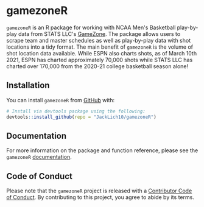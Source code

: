 # gamezoneR
<!-- badges: start -->
<!-- badges: end -->

`gamezoneR` is an R package for working with NCAA Men's Basketball play-by-play data 
from STATS LLC's [GameZone](http://gamezone.stats.com/). The package allows users to scrape team and master schedules as well as play-by-play data with shot locations into a tidy format. The main benefit of `gamezoneR` is the volume of shot location data available. While ESPN also charts shots, as of March 10th 2021, ESPN has charted approximately 70,000 shots while STATS LLC has charted over 170,000 from the 2020-21 college basketball season alone!

## Installation

You can install `gamezoneR` from
[GitHub](https://github.com/JackLich10/gamezoneR) with:

``` r
# Install via devtools package using the following:
devtools::install_github(repo = "JackLich10/gamezoneR")
```

## Documentation

For more information on the package and function reference, please see the `gamezoneR` [documentation](https://jacklich10.github.io/gamezoneR/).

## Code of Conduct

Please note that the `gamezoneR` project is released with a [Contributor Code of
Conduct](https://contributor-covenant.org/version/2/0/CODE_OF_CONDUCT.html).
By contributing to this project, you agree to abide by its terms.
